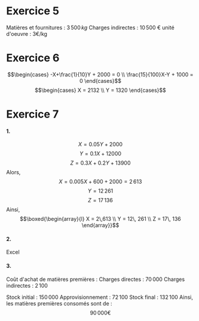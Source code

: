 # Exercice 5
Matières et fournitures : $3\,500 \, kg$
Charges indirectes : $10\,500$ €
unité d'oeuvre : $3$€/kg

# Exercice 6
$$\begin{cases}
-X+\frac{1}{10}Y + 2000 = 0 \\
\frac{15}{100}X-Y + 1000 = 0
\end{cases}$$
$$\begin{cases}
X = 2132 \\
Y = 1320
\end{cases}$$

# Exercice 7
#### 1.
$$X = 0.05 Y  + 2000$$
$$Y = 0.1X + 12000$$
$$Z =  0.3X + 0.2Y + 13900$$
Alors, 
$$X = 0.005X + 600 + 2000 = 2\,613$$
$$Y = 12\,261$$
$$Z = 17\,136$$
Ainsi, 
$$\boxed{\begin{array}{l}
X = 2\,613 \\
Y = 12\, 261 \\
Z = 17\, 136
\end{array}}$$
#### 2.
Excel

#### 3.
Coût d'achat de matières premières :
Charges directes : $70\,000$
Charges indirectes : $2\,100$

Stock initial : $150 \, 000$
Approvisionnement : $72 \, 100$
Stock final : $132\,100$
Ainsi, les matières premières consomés sont de : 
$$90 \, 000 \text{€}$$
